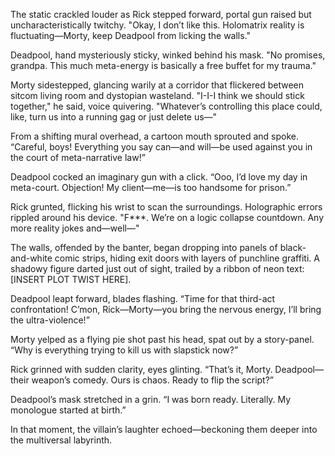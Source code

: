 The static crackled louder as Rick stepped forward, portal gun raised but uncharacteristically twitchy. "Okay, I don’t like this. Holomatrix reality is fluctuating—Morty, keep Deadpool from licking the walls."

Deadpool, hand mysteriously sticky, winked behind his mask. "No promises, grandpa. This much meta-energy is basically a free buffet for my trauma."

Morty sidestepped, glancing warily at a corridor that flickered between sitcom living room and dystopian wasteland. "I-I-I think we should stick together," he said, voice quivering. "Whatever’s controlling this place could, like, turn us into a running gag or just delete us—"

From a shifting mural overhead, a cartoon mouth sprouted and spoke. “Careful, boys! Everything you say can—and will—be used against you in the court of meta-narrative law!”

Deadpool cocked an imaginary gun with a click. “Ooo, I’d love my day in meta-court. Objection! My client—me—is too handsome for prison.”

Rick grunted, flicking his wrist to scan the surroundings. Holographic errors rippled around his device. "F***. We’re on a logic collapse countdown. Any more reality jokes and—well—"

The walls, offended by the banter, began dropping into panels of black-and-white comic strips, hiding exit doors with layers of punchline graffiti. A shadowy figure darted just out of sight, trailed by a ribbon of neon text: [INSERT PLOT TWIST HERE].

Deadpool leapt forward, blades flashing. “Time for that third-act confrontation! C’mon, Rick—Morty—you bring the nervous energy, I’ll bring the ultra-violence!”

Morty yelped as a flying pie shot past his head, spat out by a story-panel. “Why is everything trying to kill us with slapstick now?”

Rick grinned with sudden clarity, eyes glinting. “That’s it, Morty. Deadpool—their weapon’s comedy. Ours is chaos. Ready to flip the script?”

Deadpool’s mask stretched in a grin. “I was born ready. Literally. My monologue started at birth.”

In that moment, the villain’s laughter echoed—beckoning them deeper into the multiversal labyrinth.